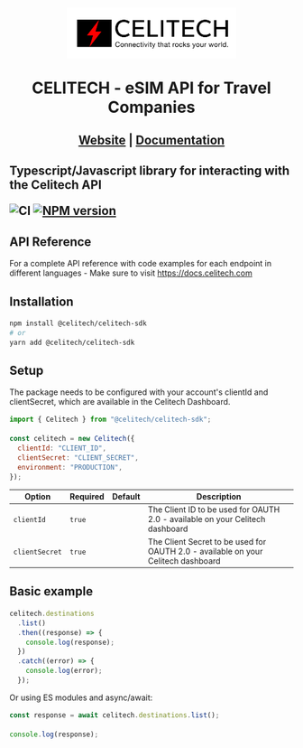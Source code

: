 <h1 align="center">
    <a style="text-decoration: none" href="https://www.celitech.com">
      <img width="300px" src="../assets/logo.png" />
      <p align="center">CELITECH - eSIM API for Travel Companies </p>
    </a>
</h1>
<h2 align="center">
  <a href="https://celitech.com">Website</a> | <a href="https://docs.celitech.com">Documentation</a>
<h2>

Typescript/Javascript library for interacting with the Celitech API

![CI](https://github.com/Celitech/CelitechSDK/actions/workflows/linting.yml/badge.svg)
[![NPM version](https://img.shields.io/npm/v/@celitech/celitech-sdk)](https://www.npmjs.com/package/@celitech/celitech-sdk)

## API Reference

For a complete API reference with code examples for each endpoint in different languages - Make sure to visit https://docs.celitech.com

## Installation

```sh
npm install @celitech/celitech-sdk
# or
yarn add @celitech/celitech-sdk
```

## Setup

The package needs to be configured with your account's clientId and clientSecret, which are available in the <a style="text-decoration: none" href="https://www.celitech.net">Celitech Dashboard.</a>

```js
import { Celitech } from "@celitech/celitech-sdk";

const celitech = new Celitech({
  clientId: "CLIENT_ID",
  clientSecret: "CLIENT_SECRET",
  environment: "PRODUCTION",
});
```

| Option         | Required | Default | Description                                                                       |
| -------------- | -------- | ------- | --------------------------------------------------------------------------------- |
| `clientId`     | `true`   |         | The Client ID to be used for OAUTH 2.0 - available on your Celitech dashboard     |
| `clientSecret` | `true`   |         | The Client Secret to be used for OAUTH 2.0 - available on your Celitech dashboard |

## Basic example

```js
celitech.destinations
  .list()
  .then((response) => {
    console.log(response);
  })
  .catch((error) => {
    console.log(error);
  });
```

Or using ES modules and async/await:

```js
const response = await celitech.destinations.list();

console.log(response);
```
